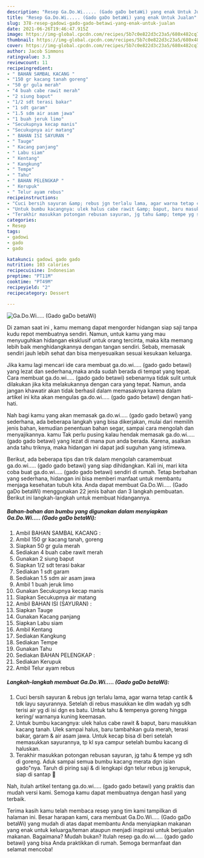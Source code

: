 ```yaml
---
description: "Resep Ga.Do.Wi..... (Gado gaDo betaWi) yang enak Untuk Jualan"
title: "Resep Ga.Do.Wi..... (Gado gaDo betaWi) yang enak Untuk Jualan"
slug: 378-resep-gadowi-gado-gado-betawi-yang-enak-untuk-jualan
date: 2021-06-26T19:46:47.915Z
image: https://img-global.cpcdn.com/recipes/5b7c0e822d3c23a5/680x482cq70/gadowi-gado-gado-betawi-foto-resep-utama.jpg
thumbnail: https://img-global.cpcdn.com/recipes/5b7c0e822d3c23a5/680x482cq70/gadowi-gado-gado-betawi-foto-resep-utama.jpg
cover: https://img-global.cpcdn.com/recipes/5b7c0e822d3c23a5/680x482cq70/gadowi-gado-gado-betawi-foto-resep-utama.jpg
author: Jacob Simmons
ratingvalue: 3.3
reviewcount: 11
recipeingredient:
- " BAHAN SAMBAL KACANG "
- "150 gr kacang tanah goreng"
- "50 gr gula merah"
- "4 buah cabe rawit merah"
- "2 siung baput"
- "1/2 sdt terasi bakar"
- "1 sdt garam"
- "1.5 sdm air asam jawa"
- "1 buah jeruk limo"
- "Secukupnya kecap manis"
- "Secukupnya air matang"
- " BAHAN ISI SAYURAN "
- " Tauge"
- " Kacang panjang"
- " Labu siam"
- " Kentang"
- " Kangkung"
- " Tempe"
- " Tahu"
- " BAHAN PELENGKAP "
- " Kerupuk"
- " Telur ayam rebus"
recipeinstructions:
- "Cuci bersih sayuran &amp; rebus jgn terlalu lama, agar warna tetap cantik &amp; tdk layu sayurannya. Setelah di rebus masukkan ke dlm wadah yg sdh terisi air yg di isi dgn es batu. Untuk tahu &amp; tempenya goreng hingga kering/ warnanya kuning keemasan."
- "Untuk bumbu kacangnya: ulek halus cabe rawit &amp; baput, baru masukkan kacang tanah. Ulek sampai halus, baru tambahkan gula merah, terasi bakar, garam &amp; air asam jawa. Untuk kecap bisa di beri setelah memasukkan sayurannya, tp kl sya campur setelah bumbu kacang di haluskan."
- "Terakhir masukkan potongan rebusan sayuran, jg tahu &amp; tempe yg sdh di goreng. Aduk sampai semua bumbu kacang merata dgn isian gado&#34;nya. Taruh di piring saji &amp; di lengkapi dgn telur rebus jg kerupuk, siap di santap 🤤"
categories:
- Resep
tags:
- gadowi
- gado
- gado

katakunci: gadowi gado gado 
nutrition: 103 calories
recipecuisine: Indonesian
preptime: "PT11M"
cooktime: "PT49M"
recipeyield: "2"
recipecategory: Dessert

---
```



![Ga.Do.Wi..... (Gado gaDo betaWi)](https://img-global.cpcdn.com/recipes/5b7c0e822d3c23a5/680x482cq70/gadowi-gado-gado-betawi-foto-resep-utama.jpg)

Di zaman  saat ini , kamu memang dapat mengorder hidangan siap saji tanpa kudu repot membuatnya sendiri. Namun, untuk kamu yang mau menyuguhkan hidangan eksklusif untuk orang tercinta, maka kita memang lebih baik menghidangkannya dengan tangan sendiri. Sebab, memasak sendiri jauh lebih sehat dan bisa menyesuaikan sesuai kesukaan keluarga.

Jika kamu lagi mencari ide cara membuat ga.do.wi..... (gado gado betawi) yang lezat dan sederhana,maka anda sudah berada di tempat yang tepat. Cara membuat ga.do.wi..... (gado gado betawi)  sebenarnya tidak sulit untuk dilakukan jika kita melakukannya dengan cara yang tepat. Namun, anda jangan khawatir akan tidak berhasil dalam memasaknya 
karena dalam artikel ini kita akan mengulas ga.do.wi..... (gado gado betawi) dengan hati-hati.  



Nah bagi kamu yang akan memasak ga.do.wi..... (gado gado betawi) yang sederhana, ada beberapa langkah yang bisa dikerjakan, mulai dari memilih jenis bahan, kemudian penentuan bahan segar, sampai cara mengolah dan menyajikannya. kamu Tak perlu pusing kalau hendak memasak ga.do.wi..... (gado gado betawi) yang lezat di mana pun anda berada. Karena, asalkan anda  tahu triknya, maka hidangan ini dapat jadi suguhan yang istimewa.

Berikut, ada beberapa tips dan trik dalam mengolah caramembuat ga.do.wi..... (gado gado betawi) yang siap dihidangkan. Kali ini, mari kita coba buat ga.do.wi..... (gado gado betawi) sendiri di rumah. Tetap berbahan yang sederhana, hidangan ini bisa memberi manfaat untuk membantu menjaga kesehatan tubuh kita. Anda dapat membuat Ga.Do.Wi..... (Gado gaDo betaWi) menggunakan 22 jenis bahan dan 3 langkah pembuatan. Berikut ini langkah-langkah untuk membuat hidangannya.

<!--inarticleads1-->

##### Bahan-bahan dan bumbu yang digunakan dalam menyiapkan Ga.Do.Wi..... (Gado gaDo betaWi):

1. Ambil  BAHAN SAMBAL KACANG :
1. Ambil 150 gr kacang tanah, goreng
1. Siapkan 50 gr gula merah
1. Sediakan 4 buah cabe rawit merah
1. Gunakan 2 siung baput
1. Siapkan 1/2 sdt terasi bakar
1. Sediakan 1 sdt garam
1. Sediakan 1.5 sdm air asam jawa
1. Ambil 1 buah jeruk limo
1. Gunakan Secukupnya kecap manis
1. Siapkan Secukupnya air matang
1. Ambil  BAHAN ISI (SAYURAN) :
1. Siapkan  Tauge
1. Gunakan  Kacang panjang
1. Siapkan  Labu siam
1. Ambil  Kentang
1. Sediakan  Kangkung
1. Sediakan  Tempe
1. Gunakan  Tahu
1. Sediakan  BAHAN PELENGKAP :
1. Sediakan  Kerupuk
1. Ambil  Telur ayam rebus




<!--inarticleads2-->

##### Langkah-langkah membuat Ga.Do.Wi..... (Gado gaDo betaWi):

1. Cuci bersih sayuran &amp; rebus jgn terlalu lama, agar warna tetap cantik &amp; tdk layu sayurannya. Setelah di rebus masukkan ke dlm wadah yg sdh terisi air yg di isi dgn es batu. Untuk tahu &amp; tempenya goreng hingga kering/ warnanya kuning keemasan.
1. Untuk bumbu kacangnya: ulek halus cabe rawit &amp; baput, baru masukkan kacang tanah. Ulek sampai halus, baru tambahkan gula merah, terasi bakar, garam &amp; air asam jawa. Untuk kecap bisa di beri setelah memasukkan sayurannya, tp kl sya campur setelah bumbu kacang di haluskan.
1. Terakhir masukkan potongan rebusan sayuran, jg tahu &amp; tempe yg sdh di goreng. Aduk sampai semua bumbu kacang merata dgn isian gado&#34;nya. Taruh di piring saji &amp; di lengkapi dgn telur rebus jg kerupuk, siap di santap 🤤




Nah, itulah artikel tentang  ga.do.wi..... (gado gado betawi)  yang praktis dan mudah versi kami. Semoga kamu dapat membuatnya dengan hasil yang terbaik. 

Terima kasih kamu telah membaca resep yang tim kami tampilkan di halaman ini. Besar harapan kami, cara membuat  Ga.Do.Wi..... (Gado gaDo betaWi) yang mudah di atas dapat membantu Anda menyiapkan makanan yang enak untuk keluarga/teman ataupun menjadi inspirasi untuk berjualan makanan. Bagaimana? Mudah bukan? Itulah resep ga.do.wi..... (gado gado betawi) yang bisa Anda praktikkan di rumah. Semoga bermanfaat dan selamat mencoba!

